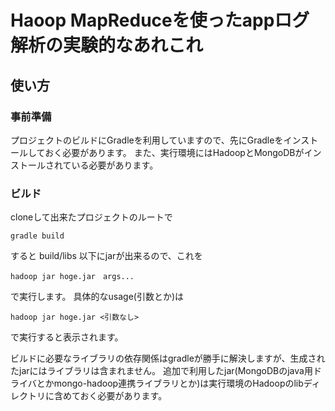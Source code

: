 # Haoop MapReduceを使ったappログ解析の実験的なあれこれ

## 使い方
### 事前準備
プロジェクトのビルドにGradleを利用していますので、先にGradleをインストールしておく必要があります。
また、実行環境にはHadoopとMongoDBがインストールされている必要があります。

### ビルド
cloneして出来たプロジェクトのルートで

    gradle build

すると build/libs 以下にjarが出来るので、これを

    hadoop jar hoge.jar　args...

で実行します。
具体的なusage(引数とか)は

    hadoop jar hoge.jar <引数なし>

で実行すると表示されます。

ビルドに必要なライブラリの依存関係はgradleが勝手に解決しますが、生成されたjarにはライブラリは含まれません。
追加で利用したjar(MongoDBのjava用ドライバとかmongo-hadoop連携ライブラリとか)は実行環境のHadoopのlibディレクトリに含めておく必要があります。
